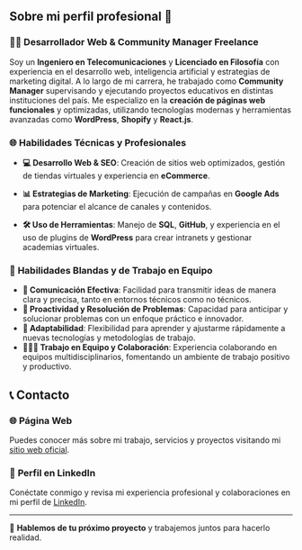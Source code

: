 ## Sobre mi perfil profesional 🚀

### 👨‍💻 **Desarrollador Web & Community Manager Freelance**
Soy un **Ingeniero en Telecomunicaciones** y **Licenciado en Filosofía** con experiencia en el desarrollo web, inteligencia artificial y estrategias de marketing digital. A lo largo de mi carrera, he trabajado como **Community Manager** supervisando y ejecutando proyectos educativos en distintas instituciones del país. Me especializo en la **creación de páginas web funcionales** y optimizadas, utilizando tecnologías modernas y herramientas avanzadas como **WordPress**, **Shopify** y **React.js**.

### 🌐 **Habilidades Técnicas y Profesionales**
- **💻 Desarrollo Web & SEO**: Creación de sitios web optimizados, gestión de tiendas virtuales y experiencia en **eCommerce**.

- **📊 Estrategias de Marketing**: Ejecución de campañas en **Google Ads** para potenciar el alcance de canales y contenidos.
- **🛠️ Uso de Herramientas**: Manejo de **SQL**, **GitHub**, y experiencia en el uso de plugins de **WordPress** para crear intranets y gestionar academias virtuales.

### 🤝 **Habilidades Blandas y de Trabajo en Equipo**
- **💬 Comunicación Efectiva**: Facilidad para transmitir ideas de manera clara y precisa, tanto en entornos técnicos como no técnicos.
- **🚀 Proactividad y Resolución de Problemas**: Capacidad para anticipar y solucionar problemas con un enfoque práctico e innovador.
- **🌱 Adaptabilidad**: Flexibilidad para aprender y ajustarme rápidamente a nuevas tecnologías y metodologías de trabajo.
- **🧑‍🤝‍🧑 Trabajo en Equipo y Colaboración**: Experiencia colaborando en equipos multidisciplinarios, fomentando un ambiente de trabajo positivo y productivo.


## 📞 **Contacto**

### 🌐 **Página Web**
Puedes conocer más sobre mi trabajo, servicios y proyectos visitando mi [sitio web oficial](https://www.nexacol.com).

### 💼 **Perfil en LinkedIn**
Conéctate conmigo y revisa mi experiencia profesional y colaboraciones en mi perfil de [LinkedIn](www.linkedin.com/in/omar-parada89).

---

🔧 **Hablemos de tu próximo proyecto** y trabajemos juntos para hacerlo realidad.

